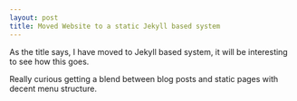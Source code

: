 ```yaml
---
layout: post
title: Moved Website to a static Jekyll based system
---
```


As the title says, I have moved to Jekyll based system, it will be interesting to see how this goes.

Really curious getting a blend between blog posts and static pages with decent menu structure.

